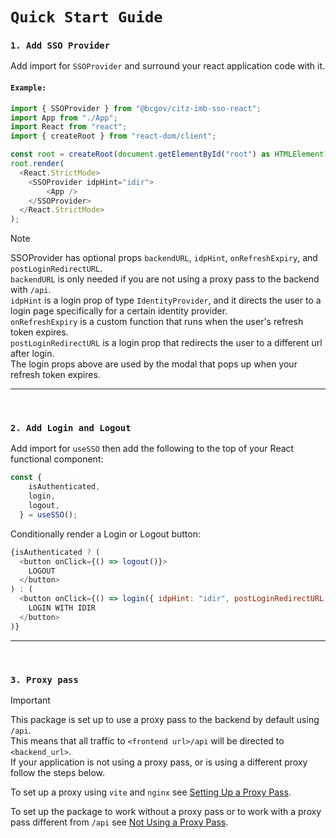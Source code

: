 # `Quick Start Guide`

### `1. Add SSO Provider` 

Add import for `SSOProvider` and surround your react application code with it.

#### `Example:`

```JavaScript
import { SSOProvider } from "@bcgov/citz-imb-sso-react";
import App from "./App";
import React from "react";
import { createRoot } from "react-dom/client";

const root = createRoot(document.getElementById("root") as HTMLElement);
root.render(
  <React.StrictMode>
    <SSOProvider idpHint="idir">
        <App />
    </SSOProvider>
  </React.StrictMode>
);
```

> [!NOTE]
> SSOProvider has optional props `backendURL`, `idpHint`, `onRefreshExpiry`, and `postLoginRedirectURL`.  
> `backendURL` is only needed if you are not using a proxy pass to the backend with `/api`.  
> `idpHint` is a login prop of type `IdentityProvider`, and it directs the user to a login page specifically for a certain identity provider.  
> `onRefreshExpiry` is a custom function that runs when the user's refresh token expires.  
> `postLoginRedirectURL` is a login prop that redirects the user to a different url after login.  
> The login props above are used by the modal that pops up when your refresh token expires.

---

<br />

### `2. Add Login and Logout` 

Add import for `useSSO` then add the following to the top of your React functional component:

```JavaScript
const {
    isAuthenticated,
    login,
    logout,
  } = useSSO();
```

Conditionally render a Login or Logout button:

```JavaScript
{isAuthenticated ? (
  <button onClick={() => logout()}>
    LOGOUT
  </button>
) : (
  <button onClick={() => login({ idpHint: "idir", postLoginRedirectURL: "/post-login" })}>
    LOGIN WITH IDIR
  </button>
)}
```

---

<br />

### `3. Proxy pass`

> [!IMPORTANT]
> This package is set up to use a proxy pass to the backend by default using `/api`.  
> This means that all traffic to `<frontend url>/api` will be directed to `<backend_url>`.  
> If your application is not using a proxy pass, or is using a different proxy follow the steps below.

To set up a proxy using `vite` and `nginx` see [Setting Up a Proxy Pass](https://github.com/bcgov/citz-imb-sso-react/wiki/06-Setting-Up-a-Proxy-Pass).

To set up the package to work without a proxy pass or to work with a proxy pass different from `/api` see [Not Using a Proxy Pass](https://github.com/bcgov/citz-imb-sso-react/wiki/07-Not-Using-a-Proxy-Pass).

